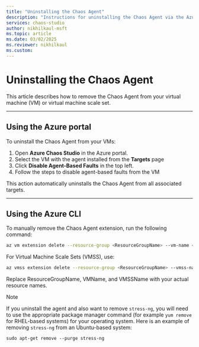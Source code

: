 ```yaml
---
title: "Uninstalling the Chaos Agent"
description: "Instructions for uninstalling the Chaos Agent via the Azure portal and Azure CLI."
services: chaos-studio
author: nikhilkaul-msft
ms.topic: article
ms.date: 03/02/2025
ms.reviewer: nikhilkaul
ms.custom: 
---
```


# Uninstalling the Chaos Agent

This article describes how to remove the Chaos Agent from your virtual machine (VM) or virtual machine scale set.

---

## Using the Azure portal

To uninstall the Chaos Agent from your VMs:
1. Open **Azure Chaos Studio** in the Azure portal.
2. Select the VM with the agent installed from the **Targets** page
3. Click **Disable Agent-Based Faults** in the top left.
4. Follow the steps to disable agent-based faults from the VM
   
This action automatically uninstalls the Chaos Agent from all associated targets.

---

## Using the Azure CLI

To manually remove the Chaos Agent extension, run the following command:

```bash
az vm extension delete --resource-group <ResourceGroupName> --vm-name <VMName> --name ChaosAgent
```

For Virtual Machine Scale Sets (VMSS), use:

```bash
az vmss extension delete --resource-group <ResourceGroupName> --vmss-name <VMSSName> --name ChaosAgent
```
Replace ResourceGroupName, VMName, and VMSSName with your actual resource names.

>[!Note]
> If you uninstall the agent and also want to remove ```stress-ng```, you will need to use the appropriate package manager command (for example ```yum remove``` for RHEL-based systems) for your operating system.
> Here is an example of removing ```stress-ng``` from an Ubuntu-based system:
>
>```sudo apt-get remove --purge stress-ng``` 
